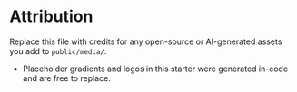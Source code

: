 # Attribution

Replace this file with credits for any open-source or AI-generated assets you add to `public/media/`.

- Placeholder gradients and logos in this starter were generated in-code and are free to replace.

